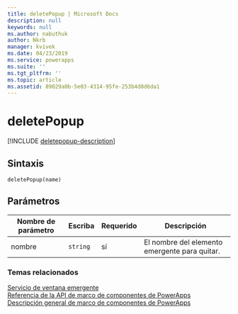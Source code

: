 ```yaml
---
title: deletePopup | Microsoft Docs
description: null
keywords: null
ms.author: nabuthuk
author: Nkrb
manager: kvivek
ms.date: 04/23/2019
ms.service: powerapps
ms.suite: ''
ms.tgt_pltfrm: ''
ms.topic: article
ms.assetid: 89029a0b-5e03-4314-95fe-253b4d8d6da1
---
```


# <a name="deletepopup"></a>deletePopup

[!INCLUDE [deletepopup-description](includes/deletepopup-description.md)]

## <a name="syntax"></a>Sintaxis

`deletePopup(name)`

## <a name="parameters"></a>Parámetros

| Nombre de parámetro|Escriba|Requerido|Descripción|
| ------------- |----|--------|-----------|
|nombre|`string`|sí|El nombre del elemento emergente para quitar.|


### <a name="related-topics"></a>Temas relacionados

[Servicio de ventana emergente](../popupservice.md)<br/>
[Referencia de la API de marco de componentes de PowerApps](../../reference/index.md)<br/>
[Descripción general de marco de componentes de PowerApps](../../overview.md)